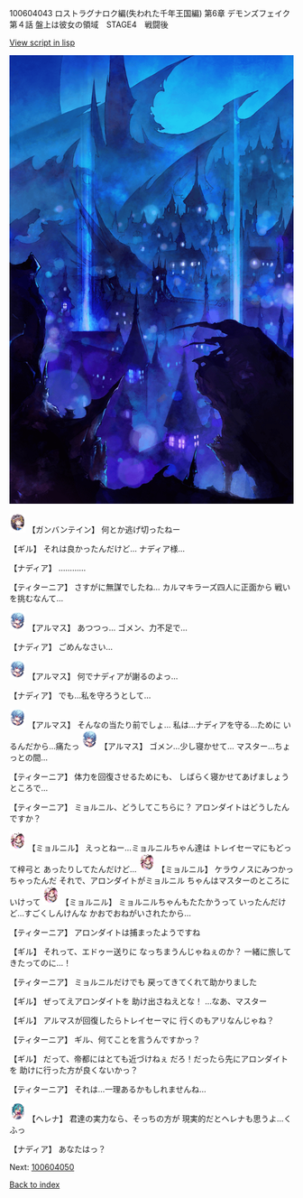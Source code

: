 100604043 ロストラグナロク編(失われた千年王国編) 第6章 デモンズフェイク 第４話 盤上は彼女の領域　STAGE4　戦闘後

[View script in lisp](../scripts/100604043.txt)

![300_devil_night03.png](../images/backgrounds/300_devil_night03.png)

<img src="../images/units/3600211.png" alt="3600211.png" height="34"/>
【ガンバンテイン】
何とか逃げ切ったねー

【ギル】
それは良かったんだけど…
ナディア様…

【ナディア】
…………

【ティターニア】
さすがに無謀でしたね…
カルマキラーズ四人に正面から
戦いを挑むなんて…

<img src="../images/units/3103811.png" alt="3103811.png" height="34"/>
【アルマス】
あつつっ…
ゴメン、力不足で…

【ナディア】
ごめんなさい…

<img src="../images/units/3103811.png" alt="3103811.png" height="34"/>
【アルマス】
何でナディアが謝るのよっ…

【ナディア】
でも…私を守ろうとして…

<img src="../images/units/3103811.png" alt="3103811.png" height="34"/>
【アルマス】
そんなの当たり前でしょ…
私は…ナディアを守る…ために
いるんだから…痛たっ

<img src="../images/units/3103811.png" alt="3103811.png" height="34"/>
【アルマス】
ゴメン…少し寝かせて…
マスター…ちょっとの間…

【ティターニア】
体力を回復させるためにも、
しばらく寝かせてあげましょう
ところで…

【ティターニア】
ミョルニル、どうしてこちらに？
アロンダイトはどうしたんですか？

<img src="../images/units/3200111.png" alt="3200111.png" height="34"/>
【ミョルニル】
えっとねー…ミョルニルちゃん達は
トレイセーマにもどって梓弓と
あったりしてたんだけど…

<img src="../images/units/3200111.png" alt="3200111.png" height="34"/>
【ミョルニル】
ケラウノスにみつかっちゃったんだ
それで、アロンダイトがミョルニル
ちゃんはマスターのところにいけって

<img src="../images/units/3200111.png" alt="3200111.png" height="34"/>
【ミョルニル】
ミョルニルちゃんもたたかうって
いったんだけど…すごくしんけんな
かおでおねがいされたから…

【ティターニア】
アロンダイトは捕まったようですね

【ギル】
それって、エドゥー送りに
なっちまうんじゃねぇのか？
一緒に旅してきたってのに…！

【ティターニア】
ミョルニルだけでも
戻ってきてくれて助かりました

【ギル】
ぜってえアロンダイトを
助け出さねえとな！
…なあ、マスター

【ギル】
アルマスが回復したらトレイセーマに
行くのもアリなんじゃね？

【ティターニア】
ギル、何てことを言うんですかっ？

【ギル】
だって、帝都にはとても近づけねぇ
だろ！だったら先にアロンダイトを
助けに行った方が良くないかっ？

【ティターニア】
それは…一理あるかもしれませんね…

<img src="../images/units/3302811.png" alt="3302811.png" height="34"/>
【ヘレナ】
君達の実力なら、そっちの方が
現実的だとヘレナも思うよ…くふっ

【ナディア】
あなたはっ？


Next: [100604050](100604050.md)

[Back to index](index.md)
